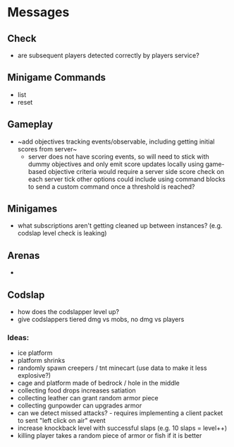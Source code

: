 # Messages

## Check
- are subsequent players detected correctly by players service?

## Minigame Commands
- list
- reset

## Gameplay
- ~add objectives tracking events/observable, including getting initial scores from server~
  - server does not have scoring events, so will need to stick with dummy objectives and only
    emit score updates locally
    using game-based objective criteria would require a server side score check on each server tick
    other options could include using command blocks to send a custom command once a threshold is reached?

## Minigames
- what subscriptions aren't getting cleaned up between instances? (e.g. codslap level check is leaking)

## Arenas
- 

## Codslap
 - how does the codslapper level up?
 - give codslappers tiered dmg vs mobs, no dmg vs players

### Ideas:
 - ice platform
 - platform shrinks
 - randomly spawn creepers / tnt minecart (use data to make it less explosive?)
 - cage and platform made of bedrock / hole in the middle
 - collecting food drops increases satiation
 - collecting leather can grant random armor piece
 - collecting gunpowder can upgrades armor
 - can we detect missed attacks? - requires implementing a client packet to sent "left click on air" event
 - increase knockback level with successful slaps (e.g. 10 slaps = level++)
 - killing player takes a random piece of armor or fish if it is better
